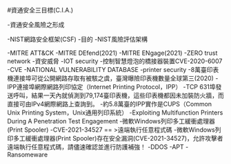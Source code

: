 #資通安全三目標(C.I.A.)

-資通安全風險之形成

-NIST網路安全框架(CSF)
   -目的
-NIST風險評估架構

-MITRE ATT&CK
-MITRE DEfend(2021)
-MITRE ENgage(2021)
-ZERO trust network
-資安威脅
-IOT security
-控制智慧燈泡的橋接器裝置CVE-2020-6007
-CVE
-NATIONAL VULNERABILITY DATABASE
-printer security
-8萬臺印表機連接埠可從公開網路存取有被駭之虞，臺灣曝險印表機數量全球第三(2020)
-IPP連接埠網際網路列印協定（Internet Printing Protocol，IPP）
-TCP 631埠發送呼叫，結果一天內就偵測到79,174臺印表機，這些印表機都因未加裝防火牆，而直接可由IPv4網際網路上查詢到。
-約5.8萬臺的IPP實作是CUPS（Common Unix Printing System，Unix通用列印系統）
-Exploiting Multifunction Printers During A Penetration Test Engagement
-微軟Windows列印多工緩衝處理器(Print Spooler)
-CVE-2021-34527 == >遠端執行任意程式碼
-微軟Windows列印多工緩衝處理器(Print Spooler)存在安全漏洞(CVE-2021-34527)，允許攻擊者遠端執行任意程式碼，請儘速確認並進行防護補強！
-DDOS
-APT
-Ransomeware
